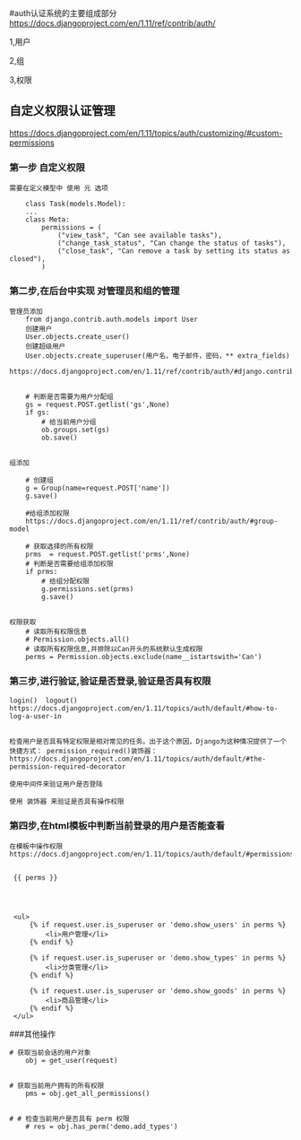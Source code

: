 #auth认证系统的主要组成部分
https://docs.djangoproject.com/en/1.11/ref/contrib/auth/


1,用户 

2,组

3,权限



## 自定义权限认证管理 
https://docs.djangoproject.com/en/1.11/topics/auth/customizing/#custom-permissions

### 第一步  自定义权限

    需要在定义模型中 使用 元 选项

```
    class Task(models.Model):
    ...
    class Meta:
        permissions = (
            ("view_task", "Can see available tasks"),
            ("change_task_status", "Can change the status of tasks"),
            ("close_task", "Can remove a task by setting its status as closed"),
        )

```

### 第二步,在后台中实现 对管理员和组的管理

    管理员添加
        from django.contrib.auth.models import User
        创建用户
        User.objects.create_user()
        创建超级用户
        User.objects.create_superuser(用户名，电子邮件，密码，** extra_fields)
        https://docs.djangoproject.com/en/1.11/ref/contrib/auth/#django.contrib.auth.models.UserManager.create_user


        # 判断是否需要为用户分配组 
        gs = request.POST.getlist('gs',None)
        if gs:
            # 给当前用户分组
            ob.groups.set(gs)
            ob.save()


    组添加

        # 创建组
        g = Group(name=request.POST['name'])
        g.save()

        #给组添加权限
        https://docs.djangoproject.com/en/1.11/ref/contrib/auth/#group-model

        # 获取选择的所有权限
        prms  = request.POST.getlist('prms',None)
        # 判断是否需要给组添加权限
        if prms:
            # 给组分配权限
            g.permissions.set(prms)
            g.save()
        

    权限获取
        # 读取所有权限信息
        # Permission.objects.all()
        # 读取所有权限信息,并排除以Can开头的系统默认生成权限
        perms = Permission.objects.exclude(name__istartswith='Can')


    



### 第三步,进行验证,验证是否登录,验证是否具有权限
    login()  logout()
    https://docs.djangoproject.com/en/1.11/topics/auth/default/#how-to-log-a-user-in


    检查用户是否具有特定权限是相对常见的任务。出于这个原因，Django为这种情况提供了一个快捷方式： permission_required()装饰器：
    https://docs.djangoproject.com/en/1.11/topics/auth/default/#the-permission-required-decorator

    使用中间件来验证用户是否登陆

    使用 装饰器 来验证是否具有操作权限



### 第四步,在html模板中判断当前登录的用户是否能查看

    在模板中操作权限
    https://docs.djangoproject.com/en/1.11/topics/auth/default/#permissions


     {{ perms }}




     <ul>
         {% if request.user.is_superuser or 'demo.show_users' in perms %}
             <li>用户管理</li>
         {% endif %}

         {% if request.user.is_superuser or 'demo.show_types' in perms %}
             <li>分类管理</li>
         {% endif %}

         {% if request.user.is_superuser or 'demo.show_goods' in perms %}
             <li>商品管理</li>
         {% endif %}
     </ul>



###其他操作

    # 获取当前会话的用户对象
        obj = get_user(request)


    # 获取当前用户拥有的所有权限
        pms = obj.get_all_permissions()


    # # 检查当前用户是否具有 perm 权限
        # res = obj.has_perm('demo.add_types')
